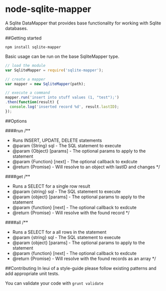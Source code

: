 node-sqlite-mapper
==================

A Sqlite DataMapper that provides base functionality for working with Sqlite databases.

##Getting started
```
npm install sqlite-mapper
```

Basic usage can be run on the base SqliteMapper type.

```javascript
// load the module
var SqliteMapper = require('sqlite-mapper');

// create a mapper
var mapper = new SqliteMapper(path);

// execute a command
mapper.run('insert into stuff values (1, "test");')
.then(function(result) {
  console.log('inserted record %d', result.lastID);
});
```  


##Options

####run
/**
 * Runs INSERT, UPDATE, DELETE statements
 * @param {String} sql - The SQL statement to execute
 * @param {Object} [params] - The optional params to apply to the statement
 * @param {Function} [next] - The optional callback to exdcute
 * @return {Promise} - Will resolve to an object with lastID and changes
 */

####get
/**
 * Runs a SELECT for a single row result
 * @param {string} sql - The SQL statement to execute
 * @param {object} [params] - The optional params to apply to the statement
 * @param {function} [next] - The optional callback to exdcute
 * @return {Promise} - Will resolve with the found record
 */

####all
/**
 * Runs a SELECT for a all rows in the statement
 * @param {string} sql - The SQL statement to execute
 * @param {object} [params] - The optional params to apply to the statement
 * @param {function} [next] - The optional callback to exdcute
 * @return {Promise} - Will resolve with the found records as an array 
 */


##Contributing
In leui of a style-guide please follow existing patterns and add appropriate unit tests.

You can validate your code with `grunt validate`
